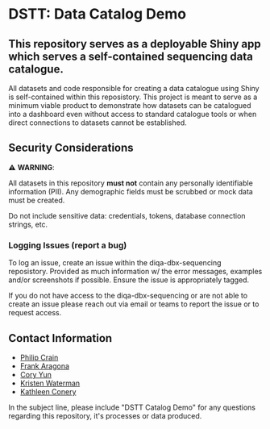 # DSTT: Data Catalog Demo

## This repository serves as a deployable Shiny app which serves a self-contained sequencing data catalogue.

All datasets and code responsible for creating a data catalogue using Shiny is self-contained within this reposistory. This project is meant to serve as a minimum viable product to demonstrate how datasets can be catalogued into a dashboard even without access to standard catalogue tools or when direct connections to datasets cannot be established.

## Security Considerations

⚠️ **WARNING**:

All datasets in this repository __must not__ contain any personally identifiable information (PII). Any demographic fields must be scrubbed or mock data must be created.

Do not include sensitive data: credentials, tokens, database connection strings, etc.

### Logging Issues (report a bug)

To log an issue, create an issue within the diqa-dbx-sequencing reposistory. Provided as much information w/ the error messages, examples and/or screenshots if possible. Ensure the issue is appropriately tagged.

If you do not have access to the diqa-dbx-sequencing or are not able to create an issue please reach out via email or teams to report the issue or to request access. 

## Contact Information

* [Philip Crain](mailto:philip.crain@doh.wa.gov?subject=[DSTT%20Catalog%20Demo])
* [Frank Aragona](mailto:frank.aragona@doh.wa.gov?subject=[DSTT%20Catalog%20Demo])
* [Cory Yun](mailto:cory.yun@doh.wa.gov?subject=[DSTT%20Catalog%20Demo])
* [Kristen Waterman](mailto:kristen.waterman@doh.wa.gov?subject=[DSTT%20Catalog%20Demo])
* [Kathleen Conery](mailto:kathleen.conery@doh.wa.gov?subject=[DSTT%20Catalog%20Demo])

In the subject line, please include "DSTT Catalog Demo" for any questions regarding this repository, it's processes or data produced.
